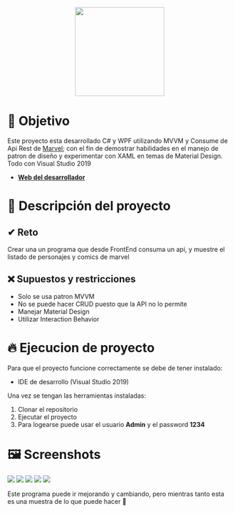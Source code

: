 <p align="center">
<a href="https://nevergate.com.co/"><img src="https://nevergate.com.co/otros/portafolio/images/logo.png" width="200"></a>
</p>


# 🚩 Objetivo

Este proyecto esta desarrollado C# y WPF utilizando MVVM y Consume de Api Rest de [Marvel](https://developer.marvel.com/); con el fin de demostrar habilidades en el manejo de
patron de diseño y experimentar con XAML en temas de Material Design. Todo con Visual Studio 2019

- **[Web del desarrollador](https://nevergate.com.co/)**

# 📄 Descripción del proyecto

## ✔ Reto

Crear una un programa que desde FrontEnd consuma un api, y muestre el listado de personajes y comics de marvel

## ❌ Supuestos y restricciones

- Solo se usa patron MVVM
- No se puede hacer CRUD puesto que la API no lo permite
- Manejar Material Design
- Utilizar Interaction Behavior

# 🔥 Ejecucion de proyecto

Para que el proyecto funcione correctamente se debe de tener instalado:

- IDE de desarrollo (Visual Studio 2019)

Una vez se tengan las herramientas instaladas:

1. Clonar el repositorio
2. Ejecutar el proyecto
3. Para logearse puede usar el usuario **Admin** y el password **1234**

# 🖼 Screenshots
<img src="https://nevergate.com.co/otros/images/git/wpf_marvel/1.png">
<img src="https://nevergate.com.co/otros/images/git/wpf_marvel/2.png">
<img src="https://nevergate.com.co/otros/images/git/wpf_marvel/3.png">
<img src="https://nevergate.com.co/otros/images/git/wpf_marvel/4.png">
<img src="https://nevergate.com.co/otros/images/git/wpf_marvel/5.png">

Este programa puede ir mejorando y cambiando, pero mientras tanto esta es una muestra de lo que puede hacer 🛴
